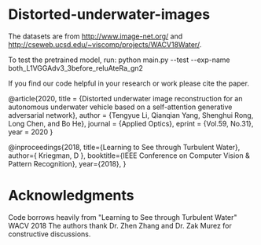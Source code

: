 # Distorted-underwater-images
The datasets are from http://www.image-net.org/ and http://cseweb.ucsd.edu/~viscomp/projects/WACV18Water/. 

To test the pretrained model, run: python main.py --test --exp-name both_L1VGGAdv3_3before_reluAteRa_gn2

If you find our code helpful in your research or work please cite the paper.

@article{2020,
  title = {Distorted underwater image reconstruction for an autonomous underwater vehicle based on a self-attention generative adversarial network},
  author = {Tengyue Li, Qianqian Yang, Shenghui Rong, Long Chen, and Bo He},
  journal = {Applied Optics},
  eprint = {Vol.59, No.31},
  year = 2020
}

@inproceedings{2018,
  title={Learning to See through Turbulent Water},
  author={ Kriegman, D },
  booktitle={IEEE Conference on Computer Vision & Pattern Recognition},
  year={2018},
}

# Acknowledgments
Code borrows heavily from  "Learning to See through Turbulent Water" WACV 2018
The authors thank Dr. Zhen Zhang and Dr. Zak Murez for constructive discussions.
